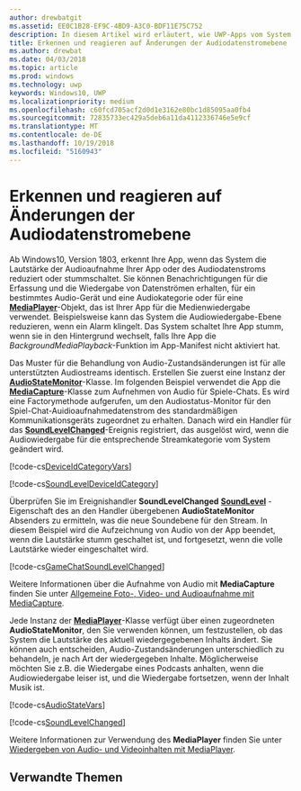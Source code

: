 ```yaml
---
author: drewbatgit
ms.assetid: EE0C1B28-EF9C-4BD9-A3C0-BDF11E75C752
description: In diesem Artikel wird erläutert, wie UWP-Apps vom System initiierte Änderungen der Audiodatenstromebene erkennen und darauf reagieren können
title: Erkennen und reagieren auf Änderungen der Audiodatenstromebene
ms.author: drewbat
ms.date: 04/03/2018
ms.topic: article
ms.prod: windows
ms.technology: uwp
keywords: Windows10, UWP
ms.localizationpriority: medium
ms.openlocfilehash: c60fcd705acf2d0d1e3162e80bc1d85095aa0fb4
ms.sourcegitcommit: 72835733ec429a5deb6a11da4112336746e5e9cf
ms.translationtype: MT
ms.contentlocale: de-DE
ms.lasthandoff: 10/19/2018
ms.locfileid: "5160943"
---
```

# <a name="detect-and-respond-to-audio-state-changes"></a>Erkennen und reagieren auf Änderungen der Audiodatenstromebene
Ab Windows10, Version 1803, erkennt Ihre App, wenn das System die Lautstärke der Audioaufnahme Ihrer App oder des Audiodatenstroms reduziert oder stummschaltet. Sie können Benachrichtigungen für die Erfassung und die Wiedergabe von Datenströmen erhalten, für ein bestimmtes Audio-Gerät und eine Audiokategorie oder für eine [**MediaPlayer**](https://docs.microsoft.com/en-us/uwp/api/Windows.Media.Playback.MediaPlayer)-Objekt, das ist Ihrer App für die Medienwiedergabe verwendet. Beispielsweise kann das System die Audiowiedergabe-Ebene reduzieren, wenn ein Alarm klingelt. Das System schaltet Ihre App stumm, wenn sie in den Hintergrund wechselt, falls Ihre App die *BackgroundMediaPlayback*-Funktion im App-Manifest nicht aktiviert hat. 

Das Muster für die Behandlung von Audio-Zustandsänderungen ist für alle unterstützten Audiostreams identisch. Erstellen Sie zuerst eine Instanz der [**AudioStateMonitor**](https://docs.microsoft.comuwp/api/windows.media.audio.audiostatemonitor)-Klasse. Im folgenden Beispiel verwendet die App die [**MediaCapture**](https://msdn.microsoft.com/library/windows/apps/Windows.Media.Capture.MediaCapture)-Klasse zum Aufnehmen von Audio für Spiele-Chats. Es wird eine Factorymethode aufgerufen, um den Audiostatus-Monitor für den Spiel-Chat-Auidioaufnahmedatenstrom des standardmäßigen Kommunikationsgeräts zugeordnet zu erhalten.  Danach wird ein Handler für das [**SoundLevelChanged**](https://docs.microsoft.com/uwp/api/windows.media.audio.audiostatemonitor.soundlevelchanged)-Ereignis registriert, das ausgelöst wird, wenn die Audiowiedergabe für die entsprechende Streamkategorie vom System geändert wird.

[!code-cs[DeviceIdCategoryVars](./code/SimpleCameraPreview_Win10/cs/MainPage.xaml.cs#SnippetDeviceIdCategoryVars)]

[!code-cs[SoundLevelDeviceIdCategory](./code/SimpleCameraPreview_Win10/cs/MainPage.xaml.cs#SnippetSoundLevelDeviceIdCategory)]

Überprüfen Sie im Ereignishandler **SoundLevelChanged** [**SoundLevel**](https://docs.microsoft.com/uwp/api/windows.media.audio.audiostatemonitor.soundlevel) -Eigenschaft des an den Handler übergebenen **AudioStateMonitor** Absenders zu ermitteln, was die neue Soundebene für den Stream. In diesem Beispiel wird die Aufzeichnung von Audio von der App beendet, wenn die Lautstärke stumm geschaltet ist, und fortgesetzt, wenn die volle Lautstärke wieder eingeschaltet wird.

[!code-cs[GameChatSoundLevelChanged](./code/SimpleCameraPreview_Win10/cs/MainPage.xaml.cs#SnippetGameChatSoundLevelChanged)]

Weitere Informationen über die Aufnahme von Audio mit **MediaCapture** finden Sie unter [Allgemeine Foto-, Video- und Audioaufnahme mit MediaCapture](basic-photo-video-and-audio-capture-with-MediaCapture.md).

Jede Instanz der [**MediaPlayer**](https://msdn.microsoft.com/library/windows/apps/Windows.Media.Playback.MediaPlayer)-Klasse verfügt über einen zugeordneten **AudioStateMonitor**, den Sie verwenden können, um festzustellen, ob das System die Lautstärke des aktuell wiedergegebenen Inhalts ändert. Sie können auch entscheiden, Audio-Zustandsänderungen unterschiedlich zu behandeln, je nach Art der wiedergegeben Inhalte. Möglicherweise möchten Sie z.B. die Wiedergabe eines Podcasts anhalten, wenn die Audiowiedergabe leiser ist, und die Wiedergabe fortsetzen, wenn der Inhalt Musik ist. 

[!code-cs[AudioStateVars](./code/MediaPlayer_RS1/cs/MainPage.xaml.cs#SnippetAudioStateVars)]

[!code-cs[SoundLevelChanged](./code/MediaPlayer_RS1/cs/MainPage.xaml.cs#SnippetSoundLevelChanged)]

Weitere Informationen zur Verwendung des **MediaPlayer** finden Sie unter [Wiedergeben von Audio- und Videoinhalten mit MediaPlayer](play-audio-and-video-with-mediaplayer.md). 

## <a name="related-topics"></a>Verwandte Themen
